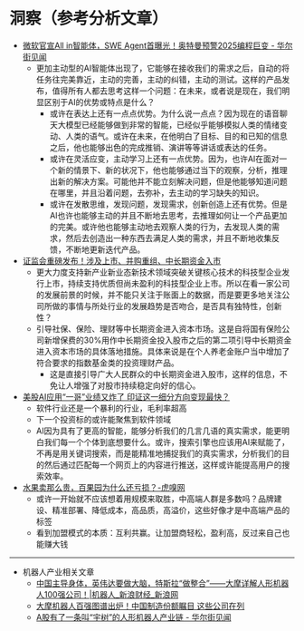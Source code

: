 # 洞察（参考分析文章）

- [微软官宣All in智能体，SWE Agent首曝光！奥特曼预警2025编程巨变 - 华尔街见闻](https://wallstreetcn.com/articles/3740563)
	- 更加主动型的AI智能体出现了，它能够在接收我们的需求之后，自动的将任务往完美靠近，主动的完善，主动的纠错，主动的测试。这样的产品发布，值得所有人都去思考这样一个问题：在未来，或者说是现在，我们明显区别于AI的优势或特点是什么？
		- 或许在表达上还有一点点优势。为什么说一点点？因为现在的语音聊天大模型已经能够做到非常的智能，已经似乎能够模拟人类的情绪变动、人类的语气。或许在未来，在他明白了目标、目的和已知的信息之后，他也能够出色的完成推销、演讲等等讲话或表达的任务。
		- 或许在灵活应变，主动学习上还有一点优势。因为，也许AI在面对一个新的情景下、新的状况下，他也能够通过当下的观察，分析，推理出新的解决方案。可能他并不能立刻解决问题，但是他能够知道问题在哪里，并且沿着问题，去弥补，去主动的学习缺失的知识。
		- 或许在发散思维，发现问题，发现需求，创新创造上还有优势。但是AI也许也能够主动的并且不断地去思考，去推理如何让一个产品更加的完美。或许他也能够主动地去观察人类的行为，去发现人类的需求，然后去创造出一种东西去满足人类的需求，并且不断地收集反馈，不断地更新迭代产品。
- [证监会重磅发布！涉及上市、并购重组、中长期资金入市](https://mp.weixin.qq.com/s?__biz=MzAwODUyMjIzOQ==&mid=2651912403&idx=1&sn=afade21ee7cda0658f4481a07463dfad&chksm=815a7ff3a5b34f444bb53767dc8548f7e76fa233a741ac9b62142e8d2bca3b4bb08871272cf3&scene=0&xtrack=1#rd)
	- 更大力度支持新产业新业态新技术领域突破关键核心技术的科技型企业发行上市，持续支持优质但尚未盈利的科技型企业上市。所以在看一家公司的发展前景的时候，并不能只关注于账面上的数据，而是要更多地关注公司所做的事情与所处行业的发展趋势是否吻合，是否具有独特性，创新性？
	- 引导社保、保险、理财等中长期资金进入资本市场。这是自将国有保险公司新增保费的30%用作中长期资金投入股市之后的第二项引导中长期资金进入资本市场的具体落地措施。具体来说是在个人养老金账户当中增加了符合要求的指数基金类的投资理财产品。
		- 这是直接引导广大人民群众的中长期资金进入股市，这样的信息，不免让人增强了对股市持续稳定向好的信心。
- [美股AI应用“一哥”业绩又炸了 印证这一细分方向变现最快？](https://www.cls.cn/detail/1941751)
	- 软件行业还是一个暴利的行业，毛利率超高
	- 下一个投资标的或许能聚焦到软件领域
	- AI因为具有了更高的智能，能够分析我们的几言几语的真实需求，能更明白我们每一个个体到底想要什么。或许，搜索引擎也应该用AI来赋能了，不再是用关键词搜索，而是能精准地捕捉我们的真实需求，分析我们的目的然后通过匹配每一个网页上的内容进行推送，这样或许能提高用户的搜索效率。
- [水果卖那么贵，百果园为什么还亏损？-虎嗅网](https://www.huxiu.com/article/4009716.html)
	- 或许一开始就不应该想着用规模来取胜，中高端人群是多数吗？品牌建设、精准部署、降低成本，高品质，高溢价，这些好像才是中高端产品的标签
	- 看到加盟模式的本质：互利共赢。让加盟商轻松，盈利高，反过来自己也能赚大钱

--- 

- 机器人产业相关文章
	- [中国主导身体，英伟达要做大脑，特斯拉“做整合”——大摩详解人形机器人100强公司！|机器人_新浪财经_新浪网](https://finance.sina.com.cn/roll/2025-02-07/doc-ineirsee0080314.shtml)
	- [大摩机器人百强图谱出炉！中国制造份额瞩目 这些公司在列](https://www.cls.cn/detail/1936774)
	- [A股有了一条叫“宇树”的人形机器人产业链 - 华尔街见闻](https://wallstreetcn.com/articles/3741233)

